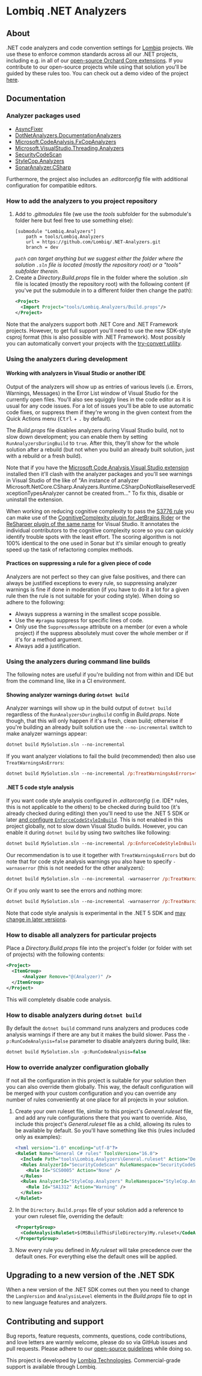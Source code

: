# Lombiq .NET Analyzers



## About

.NET code analyzers and code convention settings for [Lombiq](https://lombiq.com) projects. We use these to enforce common standards across all our .NET projects, including e.g. in all of our [open-source Orchard Core extensions](https://github.com/Lombiq/Open-Source-Orchard-Core-Extensions). If you contribute to our open-source projects while using that solution you'll be guided by these rules too. You can check out a demo video of the project [here](https://www.youtube.com/watch?v=dtbGRi3Cezs).


## Documentation

### Analyzer packages used

- [AsyncFixer](https://www.nuget.org/packages/AsyncFixer)
- [DotNetAnalyzers.DocumentationAnalyzers](https://www.nuget.org/packages/DotNetAnalyzers.DocumentationAnalyzers/)
- [Microsoft.CodeAnalysis.FxCopAnalyzers](https://www.nuget.org/packages/Microsoft.CodeAnalysis.FxCopAnalyzers/)
- [Microsoft.VisualStudio.Threading.Analyzers](https://www.nuget.org/packages/microsoft.visualstudio.threading.analyzers)
- [SecurityCodeScan](https://www.nuget.org/packages/SecurityCodeScan/)
- [StyleCop.Analyzers](https://www.nuget.org/packages/StyleCop.Analyzers/)
- [SonarAnalyzer.CSharp](https://www.nuget.org/packages/SonarAnalyzer.CSharp/)

Furthermore, the project also includes an *.editorconfig* file with additional configuration for compatible editors.

### How to add the analyzers to you project repository

1. Add to *.gitmodules* file (we use the *tools* subfolder for the submodule's folder here but feel free to use something else):
   ```
   [submodule "Lombiq.Analyzers"]
       path = tools/Lombiq.Analyzers
       url = https://github.com/Lombiq/.NET-Analyzers.git
       branch = dev
   ```
   *`path` can target anything but we suggest either the folder where the solution `.sln` file is located (mostly the repository root) or a "tools" subfolder therein.*
2. Create a *Directory.Build.props* file in the folder where the solution *.sln* file is located (mostly the repository root) with the following content (if you've put the submodule in to a different folder then change the path):
   ```xml
   <Project>
     <Import Project="tools/Lombiq.Analyzers/Build.props"/>
   </Project>
   ```

Note that the analyzers support both .NET Core and .NET Framework projects. However, to get full support you'll need to use the new SDK-style csproj format (this is also possible with .NET Framework). Most possibly you can automatically convert your projects with the [try-convert utility](https://github.com/dotnet/try-convert).

### Using the analyzers during development

#### Working with analyzers in Visual Studio or another IDE

Output of the analyzers will show up as entries of various levels (i.e. Errors, Warnings, Messages) in the Error List window of Visual Studio for the currently open files. You'll also see squiggly lines in the code editor as it is usual for any code issues. For a lot of issues you'll be able to use automatic code fixes, or suppress them if they're wrong in the given context from the Quick Actions menu (<kbd>Ctrl</kbd> + <kbd>.</kbd> by default).

The *Build.props* file disables analyzers during Visual Studio build, not to slow down development; you can enable them by setting `RunAnalyzersDuringBuild` to `true`. After this, they'll show for the whole solution after a rebuild (but not when you build an already built solution, just with a rebuild or a fresh build).

Note that if you have the [Microsoft Code Analysis Visual Studio extension](https://docs.microsoft.com/en-us/visualstudio/code-quality/install-fxcop-analyzers#vsix) installed then it'll clash with the analyzer packages and you'll see warnings in Visual Studio of the like of "An instance of analyzer Microsoft.NetCore.CSharp.Analyzers.Runtime.CSharpDoNotRaiseReservedExceptionTypesAnalyzer cannot be created from..." To fix this, disable or uninstall the extension.

When working on reducing cognitive complexity to pass the [S3776 rule](https://rules.sonarsource.com/csharp/RSPEC-3776) you can make use of the [CognitiveComplexity plugin for JetBrains Rider](https://plugins.jetbrains.com/plugin/12024-cognitivecomplexity) or the [ReSharper plugin of the same name](https://plugins.jetbrains.com/plugin/12391-cognitivecomplexity) for Visual Studio. It annotates the individual contributors to the cognitive complexity score so you can quickly identify trouble spots with the least effort. The scoring algorithm is not 100% identical to the one used in Sonar but it's similar enough to greatly speed up the task of refactoring complex methods.

#### Practices on suppressing a rule for a given piece of code

Analyzers are not perfect so they can give false positives, and there can always be justified exceptions to every rule, so suppressing analyzer warnings is fine if done in moderation (if you have to do it a lot for a given rule then the rule is not suitable for your coding style). When doing so adhere to the following:

- Always suppress a warning in the smallest scope possible.
- Use the `#pragma` suppress for specific lines of code.
- Only use the `SuppressMessage` attribute on a member (or even a whole project) if the suppress absolutely must cover the whole member or if it's for a method argument.
- Always add a justification.

### Using the analyzers during command line builds

The following notes are useful if you're building not from within and IDE but from the command line, like in a CI environment.

#### Showing analyzer warnings during `dotnet build`

Analyzer warnings will show up in the build output of `dotnet build` regardless of the `RunAnalyzersDuringBuild` config in *Build.props*. Note though, that this will only happen if it's a fresh, clean build; otherwise if you're building an already built solution use the `--no-incremental` switch to make analyzer warnings appear:

```ps
dotnet build MySolution.sln --no-incremental
```

If you want analyzer violations to fail the build (recommended) then also use `TreatWarningsAsErrors`:

```ps
dotnet build MySolution.sln --no-incremental /p:TreatWarningsAsErrors=true
```

#### .NET 5 code style analysis

If you want code style analysis configured in *.editorconfig* (i.e. IDE* rules, this is not applicable to the others) to be checked during build too (it's already checked during editing) then you'll need to use the .NET 5 SDK or later [and configure `EnforceCodeStyleInBuild`](https://docs.microsoft.com/en-us/dotnet/fundamentals/code-analysis/overview#code-style-analysis). This is not enabled in this project globally, not to slow down Visual Studio builds. However, you can enable it during `dotnet build` by using two switches like following:

```ps
dotnet build MySolution.sln --no-incremental /p:EnforceCodeStyleInBuild=true /p:RunAnalyzersDuringBuild=true
```

Our recommendation is to use it together with `TreatWarningsAsErrors` but do note that for code style analysis warnings you also have to specify `-warnaserror` (this is not needed for the other analyzers):

```ps
dotnet build MySolution.sln --no-incremental -warnaserror /p:TreatWarningsAsErrors=true /p:EnforceCodeStyleInBuild=true /p:RunAnalyzersDuringBuild=true
```

Or if you only want to see the errors and nothing more:

```ps
dotnet build MySolution.sln --no-incremental -warnaserror /p:TreatWarningsAsErrors=true /p:EnforceCodeStyleInBuild=true /p:RunAnalyzersDuringBuild=true -nologo -consoleLoggerParameters:NoSummary -verbosity:quiet
```

Note that code style analysis is experimental in the .NET 5 SDK and [may change in later versions](https://github.com/dotnet/roslyn/issues/49044).

### How to disable all analyzers for particular projects

Place a *Directory.Build.props* file into the project's folder (or folder with set of projects) with the following contents:

```xml
<Project>
  <ItemGroup> 
      <Analyzer Remove="@(Analyzer)" /> 
  </ItemGroup>
</Project>
```

This will completely disable code analysis.

### How to disable analyzers during `dotnet build`

By default the `dotnet build` command runs analyzers and produces code analysis warnings if there are any but it makes the build slower. Pass the `-p:RunCodeAnalysis=false` parameter to disable analyzers during build, like:

```ps
dotnet build MySolution.sln -p:RunCodeAnalysis=false
```

### How to override analyzer configuration globally

If not all the configuration in this project is suitable for your solution then you can also override them globally. This way, the default configuration will be merged with your custom configuration and you can override any number of rules conveniently at one place for all projects in your solution.

1. Create your own ruleset file, similar to this project's *General.ruleset* file, and add any rule configurations there that you want to override. Also, include this project's *General.ruleset* file as a child, allowing its rules to be available by default. So you'll have something like this (rules included only as examples):
    ```xml
    <?xml version="1.0" encoding="utf-8"?>
    <RuleSet Name="General C# rules" ToolsVersion="16.0">
      <Include Path="tools\Lombiq.Analyzers\General.ruleset" Action="Default" />
      <Rules AnalyzerId="SecurityCodeScan" RuleNamespace="SecurityCodeScan">
        <Rule Id="SCS0005" Action="None" />
      </Rules>
      <Rules AnalyzerId="StyleCop.Analyzers" RuleNamespace="StyleCop.Analyzers">
        <Rule Id="SA1312" Action="Warning" />
      </Rules>
    </RuleSet>
    ```
2. In the `Directory.Build.props` file of your solution add a reference to your own ruleset file, overriding the default:
    ```xml
    <PropertyGroup>
      <CodeAnalysisRuleSet>$(MSBuildThisFileDirectory)My.ruleset</CodeAnalysisRuleSet>
    </PropertyGroup>
    ```
3. Now every rule you defined in *My.ruleset* will take precedence over the default ones. For everything else the default ones will be applied.


## Upgrading to a new version of the .NET SDK

When a new version of the .NET SDK comes out then you need to change the `LangVersion` and `AnalysisLevel` elements in the *Build.props* file to opt in to new language features and analyzers.


## Contributing and support

Bug reports, feature requests, comments, questions, code contributions, and love letters are warmly welcome, please do so via GitHub issues and pull requests. Please adhere to our [open-source guidelines](https://lombiq.com/open-source-guidelines) while doing so.

This project is developed by [Lombiq Technologies](https://lombiq.com/). Commercial-grade support is available through Lombiq.
